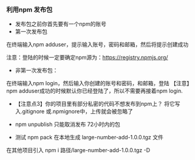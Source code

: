 ### 利用npm 发布包
- 发布包之前你首先要有一个npm的账号
- 第一次发布包

在终端输入npm adduser，提示输入账号，密码和邮箱，然后将提示创建成功

注意：登陆的时候一定要确定npm源为：https://registry.npmjs.org/

- 非第一次发布包：

在终端输入npm login，然后输入你创建的账号和密码，和邮箱，登陆
【注意】npm adduser成功的时候默认你已经登陆了，所以不需要再接着npm login.

- 【注意点3】你的项目里有部分私密的代码不想发布到npm上？
  将它写入.gitignore 或.npmignore中，上传就会被忽略了
  
- npm unpublish 只能取消发布 72小时内的包

-  测试 npm pack 在本地生成 large-number-add-1.0.0.tgz 文件

在其他项目引入 npm i 路径/large-number-add-1.0.0.tgz -D
